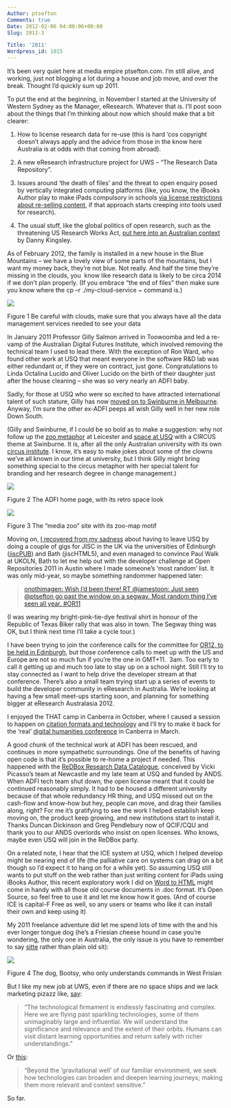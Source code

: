 ```yaml
---
Author: ptsefton
Comments: true
Date: 2012-02-06 04:00:06+00:00
Slug: 2011-3

Title: '2011'
Wordpress_id: 1015
---
```


It’s been very quiet here at media empire ptsefton.com. I’m still alive,
and working, just not blogging a lot during a house and job move, and
over the break. Thought I’d quickly sum up 2011.

To put the end at the beginning, in November I started at the University
of Western Sydney as the Manager, eResearch. Whatever that is. I’ll post
soon about the things that I’m thinking about now which should make that
a bit clearer:

1.  How to license research data for re-use (this is hard ‘cos copyright
    doesn’t always apply and the advice from those in the know here
    Australia is at odds with that coming from abroad).

2.  A new eResearch infrastructure project for UWS – “The Research Data
    Repository”.

3.  Issues around ‘the death of files’ and the threat to open enquiry
    posed by vertically integrated computing platforms (like, you know,
    the iBooks Author play to make iPads compulsory in schools [via
    license restrictions about re-selling
    content](http://venomousporridge.com/post/16126436616/ibooks-author-eula-audacity),
    if that approach starts creeping into tools used for research).

4.  The usual stuff, like the global politics of open research, such as
    the threatening US Research Works Act, [put here into an Australian
    context](http://theconversation.edu.au/a-small-bill-in-the-us-a-giant-impact-for-research-worldwide-4996?utm_source=twitter&utm_medium=tweetbutton&utm_campaign=article-bottom)
    by Danny Kingsley.

As of February 2012, the family is installed in a new house in the Blue
Mountains – we have a lovely view of some parts of the mountains, but I
want my money back, they’re not blue. Not really. And half the time
they’re missing in the clouds, you  know like research data is likely to
be circa 2014 if we don’t plan properly. (If you embrace “the end of
files” then make sure you know where the cp –r ./my-cloud-service \~
command is.)

![](/blog/2011-post/0.png)

Figure 1 Be careful with clouds, make sure that you always have all the
data management services needed to see your data

In January 2011 Professor Gilly Salmon arrived in Toowoomba and led a
re-vamp of the Australian Digital Futures Institute, which involved
removing the technical team I used to lead there. With the exception of
Ron Ward, who found other work at USQ that meant everyone in the
software R&D lab was either redundant or, if they were on contract, just
gone. Congratulations to Linda Octalina Lucido and Oliver Lucido on the
birth of their daughter just after the house cleaning – she was so very
nearly an ADFI baby.

Sadly, for those at USQ who were so excited to have attracted
international talent of such stature, Gilly has now [moved on to
Swinburne in
Melbourne](http://www.swinburne.edu.au/chancellery/mediacentre/media-centre/news/2011/11/online-education-expert-joins-swinburne). 
Anyway, I’m sure the other ex-ADFI peeps all wish Gilly well in her new
role Down South.

(Gilly and Swinburne, if I could be so bold as to make a suggestion: why
not follow up the [zoo
metaphor](http://www2.le.ac.uk/departments/beyond-distance-research-alliance/mediazoo/research-on-learning-technologies)
at Leicester and [space at USQ](http://adfi.usq.edu.au) with a CIRCUS
theme at Swinburne. It is, after all the only Australian university with
its own [circus institute](http://www.nica.com.au/). I know, it’s easy
to make jokes about some of the clowns we’ve all known in our time at
university, but I think Gilly might bring something special to the
circus metaphor with her special talent for branding and her research
degree in change management.)

![](/blog/2011-post/1.png)

Figure 2 The ADFI home page, with its retro space look

![](/blog/2011-post/2.png)

Figure 3 The “media zoo” site with its zoo-map motif

Moving on, [I recovered from my
sadness](http://ptsefton.com/2011/03/24/onwards.htm) about having to
leave USQ by doing a couple of gigs for JISC in the UK via the
universities of Edinburgh ([jiscPUB](http://jiscpub.blogs.edina.ac.uk/))
and Bath (jiscHTML5), and even managed to convince Paul Walk at UKOLN,
Bath to let me help out with the developer challenge at Open
Repositories 2011 in Austin where I made someone’s ‘most random’ list.
It was only mid-year, so maybe something randommer happened later:

> [onothimagen: Wish I’d been there! RT @jamestoon: Just seen @ptsefton
> go past the window on a segway. Most random thing I’ve seen all year.
> \#OR11](http://richard.relocution.com/?p=2063 "Permanent Link to onothimagen: Wish I’d been there! RT @jamestoon: Just seen @ptsefton go past the window on a segway. Most random thing I’ve seen all year. #OR11")

(I was wearing my bright-pink-tie-dye festival shirt in honour of the
Republic of Texas Biker rally that was also in town. The Segway thing
was OK, but I think next time I’ll take a cycle tour.)

I have been trying to join the conference calls for the committee for
[OR12, to be held in Edinburgh](http://or2012.ed.ac.uk/), but those
conference calls to meet up with the US and Europe are not so much fun
if you’re the one in GMT+11.  3am. Too early to call it getting up and
much too late to stay up on a school night. Still I’ll try to stay
connected as I want to help drive the developer stream at that
conference. There’s also a small team trying start up a series of events
to build the developer community in eResearch in Australia. We’re
looking at having a few small meet-ups starting soon, and planning for
something bigger at eResearch Australasia 2012.

I enjoyed the THAT camp in Canberra in October, where I caused a session
to happen on [citation formats and
technology](http://thatcampcanberra.org/2011/10/03/the-tyranny-of-citation-formats/)
and I’ll try to make it back for the ‘real’ [digital humanities
conference](http://dhh.anu.edu.au/news-and-events/digital-humanities-australasia-2012-conference-building-mapping-connecting)
in Canberra in March.

A good chunk of the technical work at ADFI has been rescued, and
continues in more sympathetic surroundings. One of the benefits of
having open code is that it’s possible to re-home a project if needed.
This happened with the [ReDBox Research Data
Catalogue](https://sites.google.com/site/redboxmint/), conceived by
Vicki Picasso’s team at Newcastle and my late team at USQ and funded by
ANDS. When ADFI tech team shut down, the open license meant that it
could be continued reasonably simply. It had to be housed a different
university because of that whole redundancy HR thing, and USQ missed out
on the cash-flow and know-how but hey, people can move, and drag their
families along, right? For me it’s gratifying to see the work I helped
establish keep moving on, the product keep growing, and new institutions
start to install it. Thanks Duncan Dickinson and Greg Pendlebury now of
QCIF/CQU and thank you to our ANDS overlords who insist on open
licenses. Who knows, maybe even USQ will join in the ReDBox party.

On a related note, I hear that the ICE system at USQ, which I helped
develop might be nearing end of life (the palliative care on systems can
drag on a bit though so I’d expect it to hang on for a while yet). So
assuming USQ still wants to put stuff on the web rather than just
writing content for iPads using iBooks Author, this recent exploratory
work I did on [Word to
HTML](http://ptsefton.com/2011/10/18/worddown-word-to-html5-conversion-tool.htm)
might come in handy with all those old course documents in .doc format.
It’s Open Source, so feel free to use it and let me know how it goes.
(And of course ICE is capital-F Free as well, so any users or teams who
like it can install their own and keep using it)

My 2011 freelance adventure did let me spend lots of time with the and
his ever longer tongue[<span
class="MsoFootnoteReference"></span>](#_ftn1) dog (he’s a Friesian
cheese hound in case you’re wondering, the only one in Australia, the
only issue is you have to remember to say
[sitte](http://www.archive.org/stream/phonologygrammar00sipmuoft#page/164/mode/2up/search/sitte)
rather than plain old sit):

![](/blog/2011-post/3.png)

Figure 4 The dog, Bootsy, who only understands commands in West Frisian

But I like my new job at UWS, even if there are no space ships and we
lack marketing pizazz like,
[say](http://adfi.usq.edu.au/neighbourhood.html):

> “The technological firmament is endlessly fascinating and complex.
> Here we are flying past sparkling technologies, some of them
> unimaginably large and influential. We will understand the
> significance and relevance and the extent of their orbits. Humans can
> visit distant learning opportunities and return safely with richer
> understandings.”

Or [this](http://adfi.usq.edu.au/milkyway.html):

> “Beyond the ‘gravitational well’ of our familiar environment, we seek
> how technologies can broaden and deepen learning journeys; making them
> more relevant and context sensitive.”

So far.

</div>
